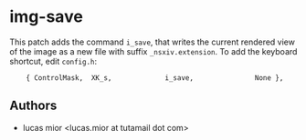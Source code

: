 # img-save

This patch adds the command `i_save`, that writes the current rendered view
of the image as a new file with suffix `_nsxiv.extension`.
To add the keyboard shortcut, edit `config.h`:
```
    { ControlMask,  XK_s,             i_save,               None },
```


## Authors

* lucas mior \<lucas.mior at tutamail dot com>
